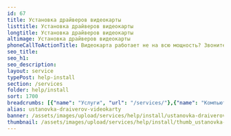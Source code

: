 ```yaml
---
id: 67
title: Установка драйверов видеокарты
listtitle: Установка драйверов видеокарты
longtitle: Установка драйверов видеокарты
altimage: Установка драйверов видеокарты
phoneCallToActionTitle: Видеокарта работает не на всю мощность? Звоните!
seo_title: 
seo_h1: 
seo_description: 
layout: service
typePost: help-install
section: /services
folder: help/install
sort: 1700
breadcrumbs: [{"name": "Услуги", "url": "/services/"},{"name": "Компьютерная помощь", "url": "/services/help/"},{"name": "Установка ПО", "url": "/services/help/install/"}]
alias: ustanovka-draiverov-videokarty
banner: /assets/images/upload/services/help/install/ustanovka-draiverov-videokarty.jpg
thumbnail: /assets/images/upload/services/help/install/thumb_ustanovka-draiverov-videokarty.jpg
---
```

